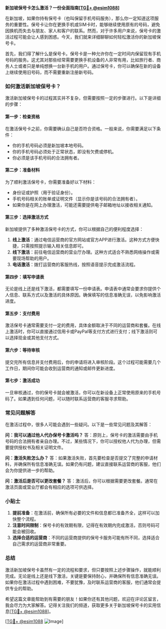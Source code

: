 **新加坡保号卡怎么激活？一份全面指南[[TG💪+ @esim1088](https://t.me/s/esim1088)]**

在新加坡，如果你持有保号卡（也叫保留手机号码服务），那么你一定知道这项服务的重要性。保号卡让你在更换手机或SIM卡时，能够继续使用原有的号码，避免因换机而失去与朋友、家人和客户的联系。然而，对于许多用户来说，保号卡的激活过程可能会让人感到困惑。今天，我们就来详细聊聊如何轻松激活你的新加坡保号卡。

首先，我们得了解什么是保号卡。保号卡是一种允许你在一定时间内保留现有手机号码的服务。这尤其对那些经常需要更换手机设备的人非常有用，比如旅行者、商务人士或者只是单纯想换一台新手机的用户。通过保号卡，你可以确保在新的设备上继续使用旧号码，而不需要重新注册新号码。

### 如何激活新加坡保号卡？

激活新加坡保号卡的过程其实并不复杂，但需要按照一定的步骤进行。以下是详细的步骤：

#### 第一步：检查资格
在激活保号卡之前，你需要确认自己是否符合资格。一般来说，你需要满足以下条件：
- 你的手机号码必须是新加坡本地号码。
- 你的手机号码必须处于正常状态，即没有欠费或停机。
- 你必须是该手机号码的合法拥有者。

#### 第二步：准备材料
为了顺利激活保号卡，你需要准备好以下材料：
- 身份证或护照（用于验证身份）。
- 手机号码相关的账单或证明文件（显示你是该号码的合法拥有者）。
- 如果你是在网上办理激活，可能还需要提供电子邮箱地址以接收相关通知。

#### 第三步：选择激活方式
新加坡提供了多种激活保号卡的方式，你可以根据自己的便利程度选择：
1. **线上激活**：通过电信运营商的官方网站或官方APP进行激活。这种方式方便快捷，只需按照提示输入相关信息即可。
2. **线下激活**：前往电信运营商的营业厅办理。这种方式适合不熟悉网络操作或需要现场帮助的用户。
3. **电话激活**：拨打运营商的客服热线，按照语音提示完成激活流程。

#### 第四步：填写申请表
无论是线上还是线下激活，都需要填写一份申请表。申请表中通常会要求你提供个人信息、联系方式以及激活的具体原因。确保填写的信息准确无误，以免影响激活进度。

#### 第五步：支付费用
激活保号卡通常需要支付一定的费用，具体金额取决于不同的运营商和套餐。在线上激活时，你可以直接通过信用卡或PayPal等支付方式进行支付；线下激活则可以选择现金或其他支付方式。

#### 第六步：等待审核
提交完所有信息并支付费用后，你的申请将进入审核阶段。这个过程可能需要几个工作日，期间你可能会收到运营商的通知或邮件更新进度。

#### 第七步：激活成功
一旦审核通过，你的保号卡就会被激活，你可以在新设备上正常使用原来的手机号码了。如果遇到任何问题，可以随时联系运营商的客服寻求帮助。

### 常见问题解答

在激活过程中，很多人可能会遇到一些疑问。以下是一些常见问题及其解答：

**问：我可以通过他人代办保号卡激活吗？**
答：原则上，保号卡的激活需要由手机号码的合法拥有者亲自办理。不过，某些情况下，你可以授权他人代为办理，但需要提供授权书及相关证明文件。

**问：激活失败怎么办？**
答：如果激活失败，首先要检查是否提交了完整的申请材料，并确保所有信息准确无误。如果仍有问题，建议直接联系运营商的客服，他们会为你提供进一步的帮助。

**问：激活后是否可以更改套餐？**
答：激活后，你可以根据需要更改套餐。通常在激活页面或营业厅都会有相应的选项可供选择。

### 小贴士

1. **提前准备**：在激活前，确保所有必要的文件和信息都已准备齐全，这样可以加快整个流程。
2. **注意时间限制**：保号卡的有效期有限，记得在有效期内完成激活，否则号码可能会被回收。
3. **选择合适的运营商**：不同的运营商提供的保号卡服务可能有所不同，选择适合自己需求的运营商非常重要。

### 总结

激活新加坡保号卡虽然有一定的流程和要求，但只要按照上述步骤操作，就能顺利完成。无论是线上还是线下激活，关键是要保持耐心，并确保所有信息准确无误。如果你在激活过程中遇到困难，不要犹豫，及时联系运营商的客服，他们通常会提供专业的帮助。

希望这篇文章能帮助到有需要的朋友！如果你还有其他问题，欢迎在评论区留言，我会尽力为大家解答。记得关注我们的频道，获取更多关于新加坡保号卡的实用信息[[TG💪+ @esim1088](https://t.me/s/esim1088)]。

[[TG💪+ @esim1088](https://t.me/s/esim1088) ![Image](https://i.postimg.cc/4NQfJmqS/Snipaste-2025-05-13-00-14-12.png)]